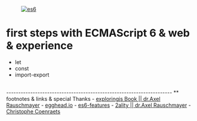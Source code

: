 <figure><a href="http://www.onelife.co/es6/"><img src="http://www.onelife.co/es6/img/cover.jpg" alt="es6"></a></figure>

# first steps with ECMAScript 6 & web & experience
- let
- const
- import-export

<br>
---------------------------------------------------------------------
** footnotes & links & special Thanks
- <a href="http://exploringjs.com/es6/index.html#toc_ch_first-steps">exploringjs Book || dr.Axel Rauschmayer</a>
- <a href="https://egghead.io/technologies/es6">egghead.io</a>
- <a href="http://es6-features.org/">es6-features</a>
- <a href="http://www.2ality.com/">2ality || dr.Axel Rauschmayer</a>
- <a href="http://ccoenraets.github.io/es6-tutorial/setup-environment.html">Christophe Coenraets</a>

